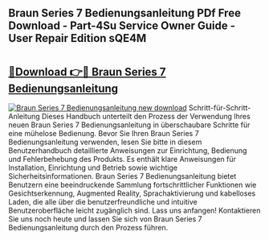 ## Braun Series 7 Bedienungsanleitung PDf Free Download - Part-4Su Service Owner Guide - User Repair Edition sQE4M

# <h2><a href="http://df61u8b.blite.top/?on=Braun+Series+7+Bedienungsanleitung">🔗Download 👉🔴 Braun Series 7 Bedienungsanleitung</a></h2>

[![Braun Series 7 Bedienungsanleitung new download](https://i.imgur.com/lujVjoI.png)](http://df61u8b.blite.top/?on=Braun+Series+7+Bedienungsanleitung)
Schritt-für-Schritt-Anleitung Dieses Handbuch unterteilt den Prozess der Verwendung Ihres neuen Braun Series 7 Bedienungsanleitung in überschaubare Schritte für eine mühelose Bedienung. Bevor Sie Ihren Braun Series 7 Bedienungsanleitung verwenden, lesen Sie bitte in diesem Benutzerhandbuch detaillierte Anweisungen zur Einrichtung, Bedienung und Fehlerbehebung des Produkts. Es enthält klare Anweisungen für Installation, Einrichtung und Betrieb sowie wichtige Sicherheitsinformationen. Braun Series 7 Bedienungsanleitung bietet Benutzern eine beeindruckende Sammlung fortschrittlicher Funktionen wie Gesichtserkennung, Augmented Reality, Sprachaktivierung und kabelloses Laden, die alle über die benutzerfreundliche und intuitive Benutzeroberfläche leicht zugänglich sind. Lass uns anfangen! Kontaktieren Sie uns noch heute und lassen Sie sich von Braun Series 7 Bedienungsanleitung durch den Prozess führen.
